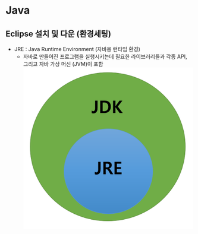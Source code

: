 # Java

## Eclipse 설치 및 다운 (환경세팅)
 - JRE : Java Runtime Environment (자바용 런타임 환경)
   - 자바로 만들어진 프로그램을 실행시키는데 필요한 라이브러리들과 각종 API, 그리고 자바 가상 머신 (JVM)이 포함
  ![JDK&JRE](./Java.assets/Jdk.png)